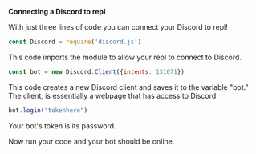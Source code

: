 **Connecting a Discord to repl**

With just three lines of code you can connect your Discord to repl!

```js
const Discord = require('discord.js')
```

This code imports the module to allow your repl to connect to Discord.

```js
const bot = new Discord.Client({intents: 131071})
```

This code creates a new Discord client and saves it to the variable "bot."
The client, is essentially a webpage that has access to Discord.

```js
bot.login("tokenhere")
```

Your bot's token is its password.

Now run your code and your bot should be online.
